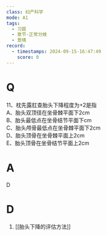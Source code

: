```yaml
---
class: 妇产科学
mode: A1
tags:
  - 习题
  - 章节-正常分娩
  - 景晴
record:
  - timestamps: 2024-09-15-16:47:49
    score: 0
---
```


# Q

11、枕先露肛查胎头下降程度为+2是指  
A、胎头双顶径在坐骨棘平面下2cm  
B、胎头最低点在坐骨结节平面下cm  
C、胎头颅骨最低点在坐骨棘平面下2cm  
D、胎头顶骨在坐骨棘平面上2cm  
E、胎头顶骨在坐骨结节平面上2cm  
# A
D
# D
1. [[胎头下降的评估方法]]